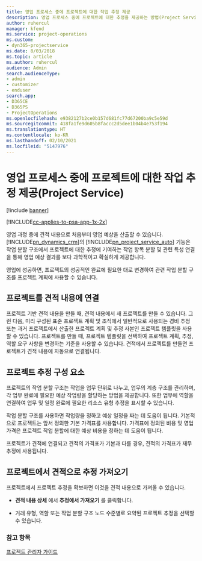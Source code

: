 ```yaml
---
title: 영업 프로세스 중에 프로젝트에 대한 작업 추정 제공
description: 영업 프로세스 중에 프로젝트에 대한 추정을 제공하는 방법(Project Service)
author: ruhercul
manager: kfend
ms.service: project-operations
ms.custom:
- dyn365-projectservice
ms.date: 8/03/2018
ms.topic: article
ms.author: ruhercul
audience: Admin
search.audienceType:
- admin
- customizer
- enduser
search.app:
- D365CE
- D365PS
- ProjectOperations
ms.openlocfilehash: e9382127b2ce0b157d681fc77d67200ba9c5e59d
ms.sourcegitcommit: 418fa1fe9d605b8faccc2d5dee1b04b4e753f194
ms.translationtype: HT
ms.contentlocale: ko-KR
ms.lasthandoff: 02/10/2021
ms.locfileid: "5147976"
---
```

# <a name="provide-work-estimates-for-a-project-during-the-sales-process-project-service"></a>영업 프로세스 중에 프로젝트에 대한 작업 추정 제공(Project Service)

[!include [banner](../includes/psa-now-project-operations.md)]

[!INCLUDE[cc-applies-to-psa-app-1x-2x](../includes/cc-applies-to-psa-app-1x-2x.md)]

영업 과정 중에 견적 내용으로 처음부터 영업 예상을 산출할 수 있습니다. [!INCLUDE[pn_dynamics_crm](../includes/pn-dynamics-crm.md)]의 [!INCLUDE[pn_project_service_auto](../includes/pn-project-service-auto.md)] 기능은 작업 분할 구조에서 프로젝트에 대한 추정에 기여하는 작업 항목 분할 및 관련 특성 연결을 통해 영업 예상 결과를 보다 과학적이고 확실하게 제공합니다.  
  
 영업에 성공하면, 프로젝트의 성공적인 완료에 필요한 대로 변경하여 관련 작업 분할 구조를 프로젝트 계획에 사용할 수 있습니다.  
  
## <a name="link-a-project-to-a-quote-line"></a>프로젝트를 견적 내용에 연결  
 프로젝트 기반 견적 내용을 만들 때, 견적 내용에서 새 프로젝트를 만들 수 있습니다. 그런 다음, 미리 구성된 표준 프로젝트 계획 및 조직에서 일반적으로 사용되는 경비 추정 또는 과거 프로젝트에서 산출한 프로젝트 계획 및 추정 사본인 프로젝트 템플릿을 사용할 수 있습니다. 프로젝트를 만들 때, 프로젝트 템플릿을 선택하여 프로젝트 계획, 추정, 역할 요구 사항을 변경하는 기준을 사용할 수 있습니다. 견적에서 프로젝트를 만들면 프로젝트가 견적 내용에 자동으로 연결됩니다.  
  
## <a name="project-estimate-components"></a>프로젝트 추정 구성 요소  
 프로젝트의 작업 분할 구조는 작업을 업무 단위로 나누고, 업무의 계층 구조를 관리하며, 각 업무 완료에 필요한 예상 작업량을 할당하는 방법을 제공합니다. 또한 업무에 역할을 연결하여 업무 및 일정 완료에 필요한 리소스 유형 추정을 표시할 수 있습니다.  
  
 작업 분할 구조를 사용하면 작업량을 정하고 예상 일정을 짜는 데 도움이 됩니다. 기본적으로 프로젝트는 앞서 정의한 기본 가격표를 사용합니다. 가격표에 정의된 비용 및 영업 가격은 프로젝트 작업 분할에 대한 예상 비용을 정하는 데 도움이 됩니다.  
  
 프로젝트가 견적에 연결되고 견적의 가격표가 기본과 다를 경우, 견적의 가격표가 재무 추정에 사용됩니다.  
  
## <a name="import-estimates-from-a-project-into-a-quote"></a>프로젝트에서 견적으로 추정 가져오기  
 프로젝트에서 프로젝트 추정을 확보하면 이것을 견적 내용으로 가져올 수 있습니다.  
  
-   **견적 내용 상세** 에서 **추정에서 가져오기** 를 클릭합니다. 

-   거래 유형, 역할 또는 작업 분할 구조 노드 수준별로 요약된 프로젝트 추정을 선택할 수 있습니다.  
  
### <a name="see-also"></a>참고 항목  
 [프로젝트 관리자 가이드](../psa/project-manager-guide.md)
